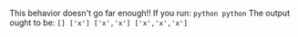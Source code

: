 This behavior doesn't go far enough!! If you run: ``` python python ``` The output ought to be: ``` [] ['x'] ['x','x'] ['x','x','x'] ```

